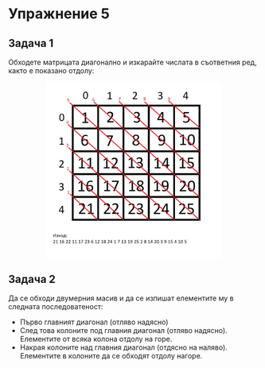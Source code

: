 # Упражнение 5

## Задача 1

Обходете матрицата диагонално и изкарайте числата в съответния ред, както е показано отдолу:

<img style="display:block;width:70%;margin:auto" src="diagonalmatrix.jpg">


## Задача 2

Да се обходи двумерния масив и да се изпишат елементите му в следната последоватеност:

* Първо главният диагонал (отляво надясно)
* След това колоните под главния диагонал (отляво надясно). Елементите от всяка колона отдолу на горе.
* Накрая колоните над главния диагонал (отдясно на наляво). Елементите в колоните да се обходят отдолу нагоре.
